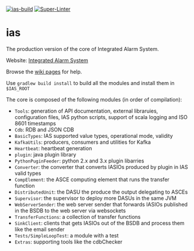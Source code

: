 [![ias-build](https://github.com/IntegratedAlarmSystem-Group/ias/actions/workflows/ias-build-install.yml/badge.svg)](https://github.com/IntegratedAlarmSystem-Group/ias/actions/workflows/ias-build-install.yml)
[![Super-Linter](https://github.com/IntegratedAlarmSystem-Group/ias/actions/workflows/lint.yml/badge.svg)](https://github.com/IntegratedAlarmSystem-Group/ias/actions/workflows/lint.yml)
# ias
The production version of the core of Integrated Alarm System.

Website: [Integrated Alarm System](https://integratedalarmsystem-group.github.io)

Browse the [wiki pages](https://github.com/IntegratedAlarmSystem-Group/ias/wiki) for help.

Use `gradlew build install` to build all the modules and install them in `$IAS_ROOT`

The core is composed of the following modules (in order of compilation):
* `Tools`: generation of API documentation, external libraruies, configuration files, IAS python scripts, support of scala logging and ISO 8601 timestamps
* `Cdb`: RDB and JSON CDB
* `BasicTypes`: IAS supported value types, operational mode, validity
* `KafkaUtils`: producers, consumers and utilities for Kafka
* `Heartbeat`: heartbeat generation
* `plugin`: java plugin library
* `PythonPuginFeeder`: python 2.x and 3.x plugin libarries
* `Converter`: the converter that converts IASIOs produced by plugin in IAS valid types
* `CompElement`: the ASCE computing element that runs the transfer function
* `DistributedUnit`: the DASU the produce the output delegating to ASCEs
* `Supervisor`: the supervisor to deploy more DASUs in the same JVM
* `WebServerSender`: the web server sender that forwards IASIOs published in the BSDB to the web server via websockets
* `TransferFunctions`: a collection of transfer functions
* `SinkClient`: clients that gets IASIOs out of the BSDB and process them like the email sender
* `Tests/SimpleLoopTest`: a module with a test
* `Extras`: supporting tools like the cdbChecker
